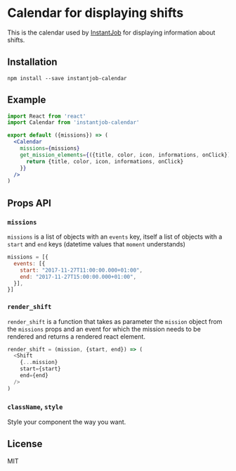# Calendar for displaying shifts

This is the calendar used by [InstantJob](https://instantjob.fr) for displaying information about shifts.

## Installation

`npm install --save instantjob-calendar`

## Example

```jsx
import React from 'react'
import Calendar from 'instantjob-calendar'

export default ({missions}) => (
  <Calendar
    missions={missions}
    get_mission_elements={({title, color, icon, informations, onClick}) => {
      return {title, color, icon, informations, onClick}
    }}
  />
)
```

## Props API

### `missions`

`missions` is a list of objects with an `events` key, itself a list of objects with
a `start` and `end` keys (datetime values that `moment` understands)

```js
missions = [{
  events: [{
    start: "2017-11-27T11:00:00.000+01:00",
    end: "2017-11-27T15:00:00.000+01:00",
  }],
}]
```

### `render_shift`

`render_shift` is a function that takes as parameter the `mission` object
from the `missions` props and an event for which the mission needs to be rendered and returns a rendered react element.

```js
render_shift = (mission, {start, end}) => (
  <Shift
    {...mission}
    start={start}
    end={end}
  />
)
```

### `className`, `style`

Style your component the way you want.

## License

MIT
